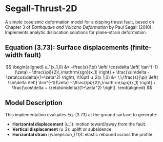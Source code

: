 # Segall-Thrust-2D

A simple coseismic deformation model for a dipping thrust fault, based on Chapter 3 of *Earthquake and Volcano Deformation* by Paul Segall (2010).  
Implements analytic dislocation solutions for plane-strain deformation.


## Equation (3.73): Surface displacements (finite-width fault)

$$
\begin{aligned}
u_1(x_1,0) &= -\frac{s}{\pi} \left( \cos\delta \left[ \tan^{-1}(\zeta) - \tfrac{\pi}{2}\,\mathrm{sgn}(x_1) \right] + \frac{\sin\delta - \zeta\cos\delta}{1+\zeta^2} \right), \\[6pt]
u_2(x_1,0) &= \;\;\frac{s}{\pi} \left( \sin\delta \left[ \tan^{-1}(\zeta) - \tfrac{\pi}{2}\,\mathrm{sgn}(x_1) \right] + \frac{\cos\delta + \zeta\sin\delta}{1+\zeta^2} \right).
\end{aligned}
$$

## Model Description

This implementation evaluates Eq. (3.73) at the ground surface to generate:
- **Horizontal displacement** \(u_1\): motion toward/away from the fault.  
- **Vertical displacement** \(u_2\): uplift or subsidence.  
- **Horizontal strain** \(\varepsilon_{11}\): elastic rebound across the profile. 
